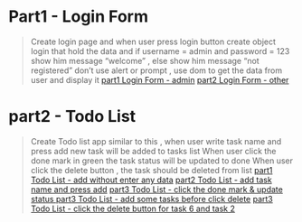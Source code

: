 # Part1 - Login Form
> Create login page and when user press login button create object login that hold
 the data and if username = admin and password = 123 show him message
 “welcome” , else show him message “not registered”
 don’t use alert or prompt , use dom to get the data from user and display it
 [part1 Login Form - admin](img/lab6P11.jpg)
 [part2 Login Form - other](img/lab6P12.jpg)

# part2 - Todo List
> Create Todo list app similar to this ,
  when user write task name and press add new task will be added to tasks list
  When user click the done mark in green the task status will be updated to done
  When user click the delete button , the task should be deleted from list
 [part1 Todo List - add without enter any data](img/lab6P21.jpg)
 [part2 Todo List - add task name and press add](img/lab6P22.jpg)
 [part3 Todo List - click the done mark & update status ](img/lab6P23.jpg)
 [part3 Todo List - add some tasks before click delete](img/lab6P24.jpg)
 [part3 Todo List - click the delete button for task 6 and task 2](img/lab6P25.jpg)